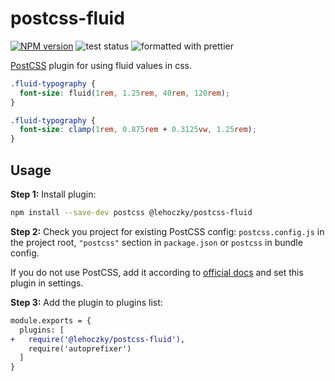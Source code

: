 # postcss-fluid

[![NPM version](https://img.shields.io/npm/v/@lehoczky/postcss-fluid.svg)](https://www.npmjs.com/package/@lehoczky/postcss-fluid)
![test status](https://github.com/lehoczky/postcss-fluid/workflows/Test/badge.svg)
![formatted with prettier](https://img.shields.io/badge/code_style-prettier-ff69b4.svg)

[PostCSS](https://github.com/postcss/postcss) plugin for using fluid values in css.

```css
.fluid-typography {
  font-size: fluid(1rem, 1.25rem, 40rem, 120rem);
}
```

```css
.fluid-typography {
  font-size: clamp(1rem, 0.875rem + 0.3125vw, 1.25rem);
}
```

## Usage

**Step 1:** Install plugin:

```sh
npm install --save-dev postcss @lehoczky/postcss-fluid
```

**Step 2:** Check you project for existing PostCSS config: `postcss.config.js`
in the project root, `"postcss"` section in `package.json`
or `postcss` in bundle config.

If you do not use PostCSS, add it according to [official docs](https://github.com/postcss/postcss#usage)
and set this plugin in settings.

**Step 3:** Add the plugin to plugins list:

```diff
module.exports = {
  plugins: [
+   require('@lehoczky/postcss-fluid'),
    require('autoprefixer')
  ]
}
```
